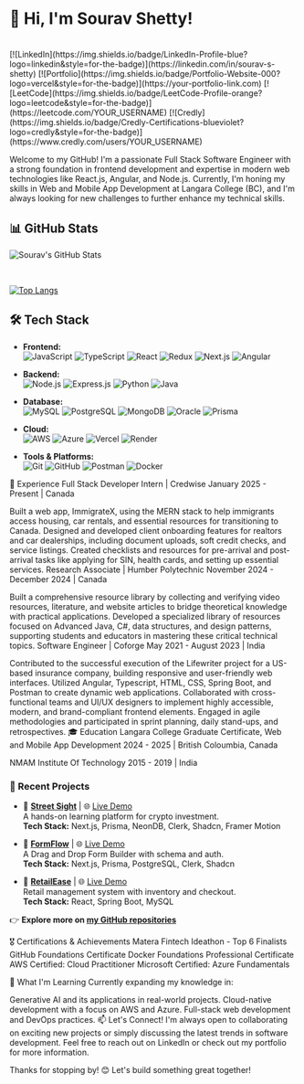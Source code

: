 
<h1 style="margin-bottom: 20px;"><strong>👋 Hi, I'm Sourav Shetty!</strong></h1>

<br>
[![LinkedIn](https://img.shields.io/badge/LinkedIn-Profile-blue?logo=linkedin&style=for-the-badge)](https://linkedin.com/in/sourav-s-shetty)
[![Portfolio](https://img.shields.io/badge/Portfolio-Website-000?logo=vercel&style=for-the-badge)](https://your-portfolio-link.com)
[![LeetCode](https://img.shields.io/badge/LeetCode-Profile-orange?logo=leetcode&style=for-the-badge)](https://leetcode.com/YOUR_USERNAME)
[![Credly](https://img.shields.io/badge/Credly-Certifications-blueviolet?logo=credly&style=for-the-badge)](https://www.credly.com/users/YOUR_USERNAME)



Welcome to my GitHub! I'm a passionate Full Stack Software Engineer with a strong foundation in frontend development and expertise in modern web technologies like React.js, Angular, and Node.js. Currently, I'm honing my skills in Web and Mobile App Development at Langara College (BC), and I'm always looking for new challenges to further enhance my technical skills.

## 📊 GitHub Stats

![Sourav's GitHub Stats](https://github-readme-stats.vercel.app/api?username=souravshetty&show_icons=true&theme=dark)

<br>

[![Top Langs](https://github-readme-stats.vercel.app/api/top-langs/?username=souravshetty&layout=compact&theme=dark)](https://github.com/anuraghazra/github-readme-stats)

## 🛠️ Tech Stack

- **Frontend:**  
  ![JavaScript](https://img.shields.io/badge/JavaScript-F7DF1E?logo=javascript&logoColor=black&style=for-the-badge)
  ![TypeScript](https://img.shields.io/badge/TypeScript-3178C6?logo=typescript&logoColor=white&style=for-the-badge)
  ![React](https://img.shields.io/badge/React-61DAFB?logo=react&logoColor=black&style=for-the-badge)
  ![Redux](https://img.shields.io/badge/Redux-764ABC?logo=redux&logoColor=white&style=for-the-badge)
  ![Next.js](https://img.shields.io/badge/Next.js-000000?logo=nextdotjs&logoColor=white&style=for-the-badge)
  ![Angular](https://img.shields.io/badge/Angular-DD0031?logo=angular&logoColor=white&style=for-the-badge)

- **Backend:**  
  ![Node.js](https://img.shields.io/badge/Node.js-339933?logo=node.js&logoColor=white&style=for-the-badge)
  ![Express.js](https://img.shields.io/badge/Express.js-000000?logo=express&logoColor=white&style=for-the-badge)
  ![Python](https://img.shields.io/badge/Python-3776AB?logo=python&logoColor=white&style=for-the-badge)
  ![Java](https://img.shields.io/badge/Java-ED8B00?logo=java&logoColor=white&style=for-the-badge)

- **Database:**  
  ![MySQL](https://img.shields.io/badge/MySQL-4479A1?logo=mysql&logoColor=white&style=for-the-badge)
  ![PostgreSQL](https://img.shields.io/badge/PostgreSQL-4169E1?logo=postgresql&logoColor=white&style=for-the-badge)
  ![MongoDB](https://img.shields.io/badge/MongoDB-47A248?logo=mongodb&logoColor=white&style=for-the-badge)
  ![Oracle](https://img.shields.io/badge/Oracle-F80000?logo=oracle&logoColor=white&style=for-the-badge)
  ![Prisma](https://img.shields.io/badge/Prisma-2D3748?logo=prisma&logoColor=white&style=for-the-badge)

- **Cloud:**  
  ![AWS](https://img.shields.io/badge/Amazon%20Web%20Services-232F3E?logo=amazonaws&logoColor=white&style=for-the-badge)
  ![Azure](https://img.shields.io/badge/Microsoft%20Azure-0078D4?logo=microsoftazure&logoColor=white&style=for-the-badge)
  ![Vercel](https://img.shields.io/badge/Vercel-000000?logo=vercel&logoColor=white&style=for-the-badge)
  ![Render](https://img.shields.io/badge/Render-46E3B7?logo=render&logoColor=black&style=for-the-badge)

- **Tools & Platforms:**  
  ![Git](https://img.shields.io/badge/Git-F05032?logo=git&logoColor=white&style=for-the-badge)
  ![GitHub](https://img.shields.io/badge/GitHub-181717?logo=github&logoColor=white&style=for-the-badge)
  ![Postman](https://img.shields.io/badge/Postman-FF6C37?logo=postman&logoColor=white&style=for-the-badge)
  ![Docker](https://img.shields.io/badge/Docker-2496ED?logo=docker&logoColor=white&style=for-the-badge)



💼 Experience
Full Stack Developer Intern | Credwise
January 2025 - Present | Canada

Built a web app, ImmigrateX, using the MERN stack to help immigrants access housing, car rentals, and essential resources for transitioning to Canada.
Designed and developed client onboarding features for realtors and car dealerships, including document uploads, soft credit checks, and service listings.
Created checklists and resources for pre-arrival and post-arrival tasks like applying for SIN, health cards, and setting up essential services.
Research Associate | Humber Polytechnic
November 2024 - December 2024 | Canada

Built a comprehensive resource library by collecting and verifying video resources, literature, and website articles to bridge theoretical knowledge with practical applications.
Developed a specialized library of resources focused on Advanced Java, C#, data structures, and design patterns, supporting students and educators in mastering these critical technical topics.
Software Engineer | Coforge
May 2021 - August 2023 | India

Contributed to the successful execution of the Lifewriter project for a US-based insurance company, building responsive and user-friendly web interfaces.
Utilized Angular, Typescript, HTML, CSS, Spring Boot, and Postman to create dynamic web applications.
Collaborated with cross-functional teams and UI/UX designers to implement highly accessible, modern, and brand-compliant frontend elements.
Engaged in agile methodologies and participated in sprint planning, daily stand-ups, and retrospectives.
🎓 Education
Langara College 
Graduate Certificate, Web and Mobile App Development
2024 - 2025 | British Coloumbia, Canada

NMAM Institute Of Technology
2015 - 2019 | India

### 🚀 Recent Projects

- 🔗 **[Street Sight](https://github.com/streetsight0/ss_frontend/tree/dev_frontend/vite-project)** | 🌐 [Live Demo](https://streetsight.wmdd.ca)  
  A hands-on learning platform for crypto investment.  
  **Tech Stack:** Next.js, Prisma, NeonDB, Clerk, Shadcn, Framer Motion

- 🔗 **[FormFlow](https://github.com/souravshetty/formflow)** | 🌐 [Live Demo](https://formflow.vercel.app)  
  A Drag and Drop Form Builder with schema and auth.  
  **Tech Stack:** Next.js, Prisma, PostgreSQL, Clerk, Shadcn

- 🔗 **[RetailEase](https://github.com/souravshetty/retailease)** | 🌐 [Live Demo](https://retailease.onrender.com)  
  Retail management system with inventory and checkout.  
  **Tech Stack:** React, Spring Boot, MySQL

👉 **Explore more on [my GitHub repositories](https://github.com/souravshetty?tab=repositories)**


🎖️ Certifications & Achievements
Matera Fintech Ideathon - Top 6 Finalists
GitHub Foundations Certificate
Docker Foundations Professional Certificate
AWS Certified: Cloud Practitioner
Microsoft Certified: Azure Fundamentals

🌱 What I'm Learning
Currently expanding my knowledge in:

Generative AI and its applications in real-world projects.
Cloud-native development with a focus on AWS and Azure.
Full-stack web development and DevOps practices.
📫 Let's Connect!
I'm always open to collaborating on exciting new projects or simply discussing the latest trends in software development. Feel free to reach out on LinkedIn or check out my portfolio for more information.

Thanks for stopping by! 😊 Let's build something great together!
